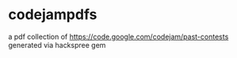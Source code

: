 # codejampdfs
a pdf collection of https://code.google.com/codejam/past-contests generated via hackspree gem
